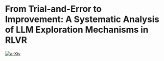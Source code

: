 # From Trial-and-Error to Improvement: A Systematic Analysis of LLM Exploration Mechanisms in RLVR
[![arXiv](https://img.shields.io/badge/arXiv-2508.07534-b31b1b.svg)](https://arxiv.org/abs/2508.07534)
